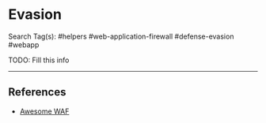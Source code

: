 # Evasion

Search Tag(s): #helpers #web-application-firewall #defense-evasion #webapp

TODO: Fill this info

---
## References

- [Awesome WAF](https://github.com/0xInfection/Awesome-WAF)
